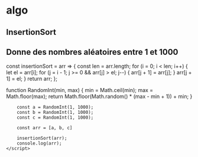 # algo

## InsertionSort
















## Donne des nombres aléatoires entre 1 et 1000

const insertionSort = arr => {
            const len = arr.length;
            for (i = 0; i < len; i++) {
                let el = arr[i];
                for (j = i - 1; j >= 0 && arr[j] > el; j--) {
                    arr[j + 1] = arr[j];
                }
                arr[j + 1] = el;
            }
            return arr;
        };

function RandomInt(min, max) {
            min = Math.ceil(min);
            max = Math.floor(max);
            return Math.floor(Math.random() * (max - min + 1)) + min;
        }

        const a = RandomInt(1, 1000);
        const b = RandomInt(1, 1000);
        const c = RandomInt(1, 1000);

        const arr = [a, b, c]

        insertionSort(arr);
        console.log(arr);
    </script>